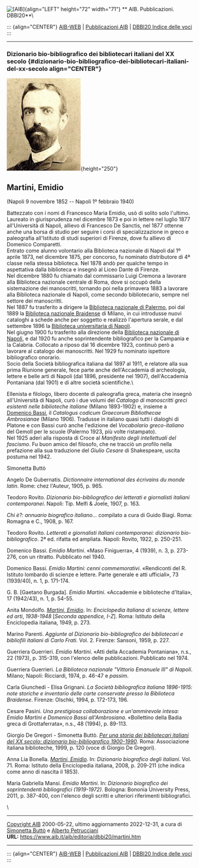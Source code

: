 ![\[AIB\]](/aib/wi/aibv72.gif){align="LEFT" height="72" width="71"}
** AIB. Pubblicazioni. DBBI20**\

::: {align="CENTER"}
[AIB-WEB](/) \| [Pubblicazioni AIB](/pubblicazioni/) \| [DBBI20 Indice
delle voci](dbbi20.htm)
:::

------------------------------------------------------------------------

### Dizionario bio-bibliografico dei bibliotecari italiani del XX secolo {#dizionario-bio-bibliografico-dei-bibliotecari-italiani-del-xx-secolo align="CENTER"}

![\[Ritratto\]](martini.jpg){height="250"}

## Martini, Emidio

(Napoli 9 novembre 1852 -- Napoli 1º febbraio 1940)

Battezzato con i nomi di Francesco Maria Emidio, usò di solito solo
l\'ultimo.\
Laureato in giurisprudenza nel dicembre 1873 e poi in lettere nel luglio
1877 all\'Università di Napoli, allievo di Francesco De Sanctis, nel
1877 ottenne anche una borsa di studio per seguire i corsi di
specializzazione in greco e paleografia all\'Istituto di studi superiori
di Firenze, dove fu allievo di Domenico Comparetti.\
Entrato come alunno volontario alla Biblioteca nazionale di Napoli dal
1º aprile 1873, nel dicembre 1875, per concorso, fu nominato
distributore di 4ª classe nella stessa biblioteca. Nel 1878 andò per
qualche tempo in aspettativa dalla biblioteca e insegnò al Liceo Dante
di Firenze.\
Nel dicembre 1880 fu chiamato dal commissario Luigi Cremona a lavorare
alla Biblioteca nazionale centrale di Roma, dove si occupò della
sistemazione dei manoscritti, tornando poi nella primavera 1883 a
lavorare alla Biblioteca nazionale di Napoli, come secondo
bibliotecario, sempre nel settore dei manoscritti.\
Nel 1887 fu trasferito a dirigere la [Biblioteca nazionale di
Palermo](/aib/stor/teche/pa-cen.htm), poi dal 1889 la [Biblioteca
nazionale Braidense](/aib/stor/teche/mi-naz.htm) di Milano, in cui
introdusse nuovi cataloghi a schede anche per soggetto e realizzò
l\'apertura serale, e dal settembre 1896 la [Biblioteca universitaria di
Napoli](/aib/stor/teche/na-uni.htm).\
Nel giugno 1900 fu trasferito alla direzione della [Biblioteca nazionale
di Napoli](/aib/stor/teche/na-naz.htm), e dal 1920 fu anche
soprintendente bibliografico per la Campania e la Calabria. Collocato a
riposo dal 16 dicembre 1923, continuò però a lavorare al catalogo dei
manoscritti. Nel 1929 fu nominato ispettore bibliografico onorario.\
Socio della Società bibliografica italiana dal 1897 al 1911, e relatore
alla sua prima Riunione generale, fece parte anche dell\'Accademia di
archeologia, lettere e belle arti di Napoli (dal 1896, presidente nel
1907), dell\'Accademia Pontaniana (dal 1901) e di altre società
scientifiche.\

Ellenista e filologo, libero docente di paleografia greca, materia che
insegnò all\'Università di Napoli, curò i due volumi del *Catalogo di
manoscritti greci esistenti nelle biblioteche italiane* (Milano
1893-1902) e, insieme a [Domenico Bassi](bassid.htm), il *Catalogus
codicum Graecorum Bibliothecae Ambrosianae* (Milano 1906). Tradusse in
italiano quasi tutti i dialoghi di Platone e con Bassi curò anche
l\'edizione del *Vocabolario greco-italiano* del Gemoll per le scuole
(Palermo 1923, più volte ristampato).\
Nel 1925 aderì alla risposta di Croce al *Manifesto degli intellettuali
del fascismo*. Fu buon amico del filosofo, che ne tracciò un profilo
nella prefazione alla sua traduzione del *Giulio Cesare* di Shakespeare,
uscita postuma nel 1942.

Simonetta Buttò

Angelo De Gubernatis. *Dictionnaire international des écrivains du monde
latin*. Rome: chez l\'Auteur, 1905, p. 965.

Teodoro Rovito. *Dizionario bio-bibliografico dei letterati e
giornalisti italiani contemporanei*. Napoli: Tip. Melfi & Joele, 1907,
p. 163.

*Chi è?: annuario biografico italiano\...* compilato a cura di Guido
Biagi. Roma: Romagna e C., 1908, p. 167.

Teodoro Rovito. *Letterati e giornalisti italiani contemporanei:
dizionario bio-bibliografico*. 2ª ed. rifatta ed ampliata. Napoli:
Rovito, 1922, p. 250-251.

Domenico Bassi. *Emidio Martini*. «Maso Finiguerra», 4 (1939), n. 3, p.
273-276, con un ritratto. Pubblicato nel 1940.

Domenico Bassi. *Emidio Martini: cenni commemorativi*. «Rendiconti del
R. Istituto lombardo di scienze e lettere. Parte generale e atti
ufficiali», 73 (1939/40), n. 1, p. 171-174.

G. B. \[Gaetano Burgada\]. *Emidio Martini*. «Accademie e biblioteche
d\'Italia», 17 (1942/43), n. 1, p. 54-55.

Anita Mondolfo. *[Martini,
Emidio](https://www.treccani.it/enciclopedia/emidio-martini_%28Enciclopedia-Italiana%29/)*.
In: *Enciclopedia italiana di scienze, lettere ed arti*, *1938-1948*
\[*Seconda appendice, I-Z*\]. Roma: Istituto della Enciclopedia
italiana, 1949, p. 273.

Marino Parenti. *Aggiunte al Dizionario bio-bibliografico dei
bibliotecari e bibliofili italiani di Carlo Frati*. Vol. 2. Firenze:
Sansoni, 1959, p. 227.

Guerriera Guerrieri. *Emidio Martini*. «Atti della Accademia
Pontaniana», n.s., 22 (1973), p. 315-319, con l\'elenco delle
pubblicazioni. Pubblicato nel 1974.

Guerriera Guerrieri. *La Biblioteca nazionale \"Vittorio Emanuele III\"
di Napoli*. Milano; Napoli: Ricciardi, 1974, p. 46-47 e *passim*.

Carla Giunchedi - Elisa Grignani. *La Società bibliografica italiana
1896-1915: note storiche e inventario delle carte conservate presso la
Biblioteca Braidense*. Firenze: Olschki, 1994, p. 172-173, 196.

Cesare Pasini. *Una prestigiosa collaborazione e un\'ammirevole intesa:
Emidio Martini e Domenico Bassi all\'Ambrosiana*. «Bollettino della
Badia greca di Grottaferrata», n.s., 48 (1994), p. 89-113.

Giorgio De Gregori - Simonetta Buttò. [*Per una storia dei bibliotecari
italiani del XX secolo: dizionario bio-bibliografico
1900-1990*](/aib/editoria/pub065.htm). Roma: Associazione italiana
biblioteche, 1999, p. 120 (voce di Giorgio De Gregori).

Anna Lia Bonella. [*Martini,
Emidio*](http://www.treccani.it/enciclopedia/emidio-martini_(Dizionario-Biografico)/).
In: *Dizionario biografico degli italiani*. Vol. 71. Roma: Istituto
della Enciclopedia italiana, 2008, p. 209-211 (che indica come anno di
nascita il 1853).

Maria Gabriella Mansi. *Emidio Martini*. In: *Dizionario biografico dei
soprintendenti bibliografici (1919-1972)*. Bologna: Bononia University
Press, 2011, p. 387-400, con l\'elenco degli scritti e ulteriori
riferimenti bibliografici.

\

------------------------------------------------------------------------

[Copyright AIB](/su-questo-sito/dichiarazione-di-copyright-aib-web/)
2000-05-22, ultimo aggiornamento 2022-12-31, a cura di [Simonetta
Buttò](/su-questo-sito/redazione-aib-web/) e [Alberto
Petrucciani](/aib/redazione.htm)\
**URL:** https://www.aib.it/aib/editoria/dbbi20/martini.htm

------------------------------------------------------------------------

::: {align="CENTER"}
[AIB-WEB](/) \| [Pubblicazioni AIB](/pubblicazioni/) \| [DBBI20 Indice
delle voci](dbbi20.htm)
:::

